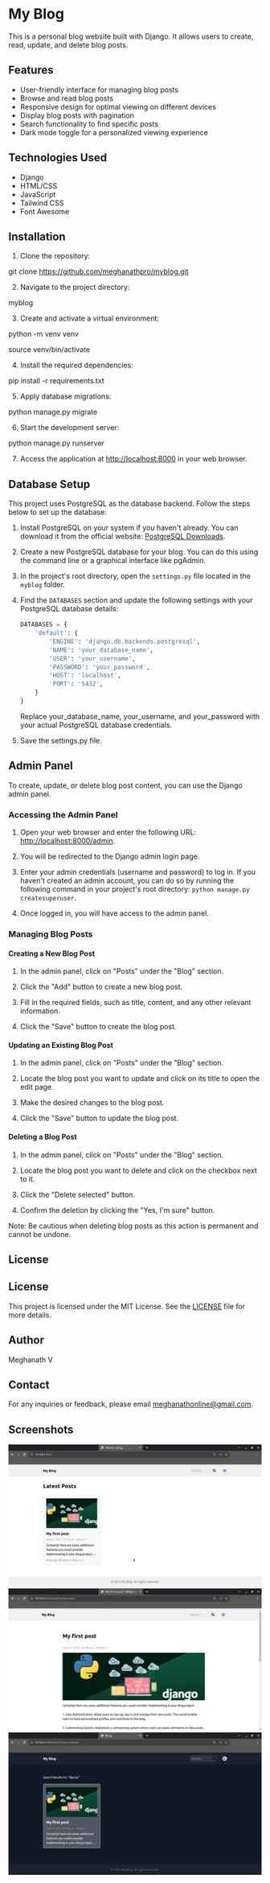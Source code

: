 # My Blog

This is a personal blog website built with Django. It allows users to create, read, update, and delete blog posts.

## Features

- User-friendly interface for managing blog posts
- Browse and read blog posts
- Responsive design for optimal viewing on different devices
- Display blog posts with pagination
- Search functionality to find specific posts
- Dark mode toggle for a personalized viewing experience

## Technologies Used

- Django
- HTML/CSS
- JavaScript
- Tailwind CSS
- Font Awesome

## Installation

1. Clone the repository: 

git clone https://github.com/meghanathpro/myblog.git

2. Navigate to the project directory:

myblog

3. Create and activate a virtual environment: 

python -m venv venv

source venv/bin/activate

4. Install the required dependencies:

pip install -r requirements.txt

5. Apply database migrations:

python manage.py migrate

6. Start the development server:
 
python manage.py runserver

7. Access the application at [http://localhost:8000](http://localhost:8000) in your web browser.

## Database Setup

This project uses PostgreSQL as the database backend. Follow the steps below to set up the database:

1. Install PostgreSQL on your system if you haven't already. You can download it from the official website: [PostgreSQL Downloads](https://www.postgresql.org/download/).

2. Create a new PostgreSQL database for your blog. You can do this using the command line or a graphical interface like pgAdmin.

3. In the project's root directory, open the `settings.py` file located in the `myblog` folder.

4. Find the `DATABASES` section and update the following settings with your PostgreSQL database details:

   ```python
   DATABASES = {
       'default': {
           'ENGINE': 'django.db.backends.postgresql',
           'NAME': 'your_database_name',
           'USER': 'your_username',
           'PASSWORD': 'your_password',
           'HOST': 'localhost',
           'PORT': '5432',
       }
   }
   ```
   Replace your_database_name, your_username, and your_password with your actual PostgreSQL database credentials.
 
 5. Save the settings.py file.
   

## Admin Panel

To create, update, or delete blog post content, you can use the Django admin panel.

### Accessing the Admin Panel

1. Open your web browser and enter the following URL: [http://localhost:8000/admin](http://localhost:8000/admin).

2. You will be redirected to the Django admin login page.

3. Enter your admin credentials (username and password) to log in. If you haven't created an admin account, you can do so by running the following command in your project's root directory: `python manage.py createsuperuser`.

4. Once logged in, you will have access to the admin panel.

### Managing Blog Posts

#### Creating a New Blog Post

1. In the admin panel, click on "Posts" under the "Blog" section.

2. Click the "Add" button to create a new blog post.

3. Fill in the required fields, such as title, content, and any other relevant information.

4. Click the "Save" button to create the blog post.

#### Updating an Existing Blog Post

1. In the admin panel, click on "Posts" under the "Blog" section.

2. Locate the blog post you want to update and click on its title to open the edit page.

3. Make the desired changes to the blog post.

4. Click the "Save" button to update the blog post.

#### Deleting a Blog Post

1. In the admin panel, click on "Posts" under the "Blog" section.

2. Locate the blog post you want to delete and click on the checkbox next to it.

3. Click the "Delete selected" button.

4. Confirm the deletion by clicking the "Yes, I'm sure" button.

Note: Be cautious when deleting blog posts as this action is permanent and cannot be undone.

## License

## License

This project is licensed under the MIT License. See the [LICENSE](LICENSE) file for more details.

## Author

Meghanath V

## Contact

For any inquiries or feedback, please email meghanathonline@gmail.com.

## Screenshots

![Screenshot 1](screenshots/screenshot1.png)
![Screenshot 2](screenshots/screenshot2.png)
![Screenshot 3](screenshots/screenshot3.png)

